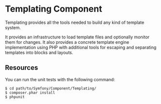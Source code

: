 Templating Component
====================

Templating provides all the tools needed to build any kind of template system.

It provides an infrastructure to load template files and optionally monitor
them for changes. It also provides a concrete template engine implementation
using PHP with additional tools for escaping and separating templates into
blocks and layouts.

Resources
---------

You can run the unit tests with the following command:

    $ cd path/to/Symfony/Component/Templating/
    $ composer.phar install
    $ phpunit
